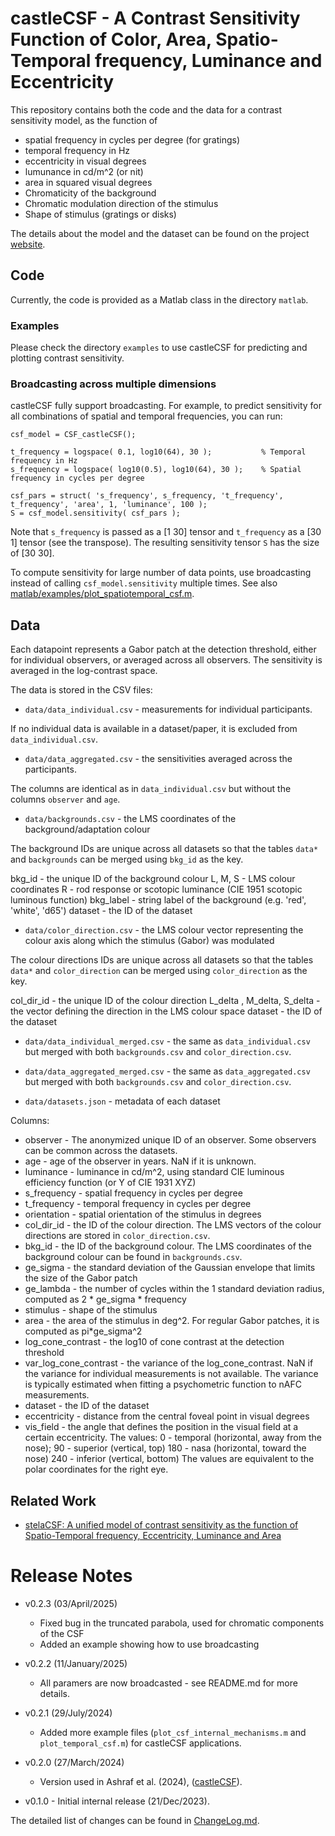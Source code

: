 # castleCSF - A Contrast Sensitivity Function of Color, Area, Spatio-Temporal frequency, Luminance and Eccentricity

This repository contains both the code and the data for a contrast sensitivity model, as the function of
* spatial frequency in cycles per degree (for gratings)
* temporal frequency in Hz
* eccentricity in visual degrees
* lumunance in cd/m^2 (or nit)
* area in squared visual degrees
* Chromaticity of the background
* Chromatic modulation direction of the stimulus
* Shape of stimulus (gratings or disks)

The details about the model and the dataset can be found on the project [website](https://www.cl.cam.ac.uk/research/rainbow/projects/castleCSF/). 

## Code

Currently, the code is provided as a Matlab class in the directory `matlab`. 

### Examples

Please check the directory `examples` to use castleCSF for predicting and plotting contrast sensitivity.

### Broadcasting across multiple dimensions

castleCSF fully support broadcasting. For example, to predict sensitivity for all combinations of spatial and temporal frequencies, you can run:
```
csf_model = CSF_castleCSF();

t_frequency = logspace( 0.1, log10(64), 30 );           % Temporal frequency in Hz
s_frequency = logspace( log10(0.5), log10(64), 30 );    % Spatial frequency in cycles per degree

csf_pars = struct( 's_frequency', s_frequency, 't_frequency', t_frequency', 'area', 1, 'luminance', 100 );
S = csf_model.sensitivity( csf_pars );        
```
Note that `s_frequency` is passed as a [1 30] tensor and `t_frequency` as a [30 1] tensor (see the transpose). The resulting sensitivity tensor `S` has the size of [30 30].

To compute sensitivity for large number of data points, use broadcasting instead of calling `csf_model.sensitivity` multiple times. 
See also [matlab/examples/plot_spatiotemporal_csf.m](matlab/examples/plot_spatiotemporal_csf.m).


## Data

Each datapoint represents a Gabor patch at the detection threshold, either for individual observers, or averaged across all observers. The sensitivity is averaged in the log-contrast space. 

The data is stored in the CSV files:

* `data/data_individual.csv` - measurements for individual participants. 

If no individual data is available in a dataset/paper, it is excluded from `data_individual.csv`. 

* `data/data_aggregated.csv` - the sensitivities averaged across the participants.

The columns are identical as in `data_individual.csv` but without the columns `observer` and `age`. 

* `data/backgrounds.csv` - the LMS coordinates of the background/adaptation colour

The background IDs are unique across all datasets so that the tables `data*` and `backgrounds` can be merged using `bkg_id` as the key. 

bkg_id - the unique ID of the background colour 
L, M, S - LMS colour coordinates
R - rod response or scotopic luminance (CIE 1951 scotopic luminous function)
bkg_label - string label of the background (e.g. 'red', 'white', 'd65')
dataset - the ID of the dataset

* `data/color_direction.csv` - the LMS colour vector representing the colour axis along which the stimulus (Gabor) was modulated

The colour directions IDs are unique across all datasets so that the tables `data*` and `color_direction` can be merged using `color_direction` as the key. 

col_dir_id - the unique ID of the colour direction
L_delta , M_delta, S_delta - the vector defining the direction in the LMS colour space
dataset - the ID of the dataset

* `data/data_individual_merged.csv` - the same as `data_individual.csv` but merged with both `backgrounds.csv` and `color_direction.csv`. 

* `data/data_aggregated_merged.csv` - the same as `data_aggregated.csv` but merged with both `backgrounds.csv` and `color_direction.csv`. 

* `data/datasets.json` - metadata of each dataset

Columns:
- observer - The anonymized unique ID of an observer. Some observers can be common across the datasets. 
- age - age of the observer in years. NaN if it is unknown.
- luminance - luminance in cd/m^2, using standard CIE luminous efficiency function (or Y of CIE 1931 XYZ)
- s_frequency - spatial frequency in cycles per degree
- t_frequency - temporal frequency in cycles per degree
- orientation - spatial orientation of the stimulus in degrees
- col_dir_id - the ID of the colour direction. The LMS vectors of the colour directions are stored in `color_direction.csv`. 
- bkg_id - the ID of the background colour. The LMS coordinates of the background colour can be found in `backgrounds.csv`.
- ge_sigma - the standard deviation of the Gaussian envelope that limits the size of the Gabor patch
- ge_lambda - the number of cycles within the 1 standard deviation radius, computed as 2 * ge_sigma * frequency
- stimulus - shape of the stimulus
- area - the area of the stimulus in deg^2. For regular Gabor patches, it is computed as pi*ge_sigma^2
- log_cone_contrast - the log10 of cone contrast at the detection threshold
- var_log_cone_contrast - the variance of the log_cone_contrast. NaN if the variance for individual measurements is not available. The variance is typically estimated when fitting a psychometric function to nAFC measurements. 
- dataset - the ID of the dataset
- eccentricity - distance from the central foveal point in visual degrees
- vis_field - the angle that defines the position in the visual field at a certain eccentricity. The values:
  0 - temporal (horizontal, away from the nose);
  90 - superior (vertical, top)
  180 - nasa (horizontal, toward the nose)
  240 - inferior (vertical, bottom)
  The values are equivalent to the polar coordinates for the right eye. 


## Related Work
- [stelaCSF: A unified model of contrast sensitivity as the function of Spatio-Temporal frequency, Eccentricity, Luminance and Area](https://github.com/gfxdisp/stelaCSF) 


# Release Notes

* v0.2.3 (03/April/2025)
  - Fixed bug in the truncated parabola, used for chromatic components of the CSF
  - Added an example showing how to use broadcasting

* v0.2.2 (11/January/2025)
  - All paramers are now broadcasted - see README.md for more details.

* v0.2.1 (29/July/2024)
  - Added more example files (`plot_csf_internal_mechanisms.m` and `plot_temporal_csf.m`) for castleCSF applications.

* v0.2.0 (27/March/2024) 
  - Version used in Ashraf et al. (2024), ([castleCSF](http://dx.doi.org/10.1167/jov.24.4.5)).

* v0.1.0 - Initial internal release (21/Dec/2023).  

The detailed list of changes can be found in [ChangeLog.md](ChangeLog.md).
